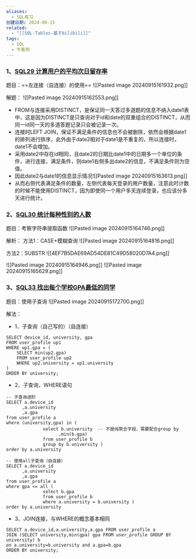 ```yaml
---
aliases:
  - SQL练习
创建日期: 2024-09-15
related:
  - "[[SQL-Tables-基于bilibili]]"
tags:
  - SQL
  - 牛客网
---
```

### 1、[SQL29 计算用户的平均次日留存率](https://www.nowcoder.com/practice/126083961ae0415fbde061d7ebbde453?tpId=199&tags=&title=&difficulty=0&judgeStatus=0&rp=0&sourceUrl=%2Fexam%2Fintelligent)
题目：==左连接（自连接）的使用==
![[Pasted image 20240915161932.png]]

解题：
![[Pasted image 20240915162553.png]]
- FROM与连接采用DISTINCT，是保证同一天答过多道题的信息不纳入date1表中，这是因为DISTINCT是只查询对于id和date的双重组合的DISTINCT，从而同一id同一天的多道答题记录只会被记录一次。
- 连接时LEFT JOIN，保证不满足条件的信息也不会被删除，依然会根据date1的排列进行排序，此外由于date2相对于date1是不重复的，所以连接时，date1不会增加。
- 采用date2中存在id相同，且date2的日期比date1中的日期多一个单位的条件，进行连接，满足条件，则date1右侧多出date2的信息，不满足条件则为空值。
- 因此date2与date1的信息显示情况![[Pasted image 20240915163613.png]]
- 从而右侧代表满足条件的数量，左侧代表每天登录的用户数量，注意此时计数的时候不能使用DISTINCT，因为即使同一个用户多天连续登录，也应该分多天进行统计。

### 2、[SQL30 统计每种性别的人数](https://www.nowcoder.com/practice/f04189f92f8d4f6fa0f383d413af7cb8?tpId=199&tags=&title=&difficulty=0&judgeStatus=0&rp=0&sourceUrl=%2Fexam%2Fintelligent)
题目：考察字符串提取函数
![[Pasted image 20240915164746.png]]

解析：
方法1：CASE+模糊查询
![[Pasted image 20240915164816.png]]

方法2：SUBSTR
![[4EF7B5DAE69AD54DE81C49D58020D7A4.png]]

![[Pasted image 20240915164946.png]]
![[Pasted image 20240915165629.png]]

### 3、[SQL33 找出每个学校GPA最低的同学](https://www.nowcoder.com/practice/90778f5ab7d64d35a40dc1095ff79065?tpId=199&tags=&title=&difficulty=0&judgeStatus=0&rp=0&sourceUrl=%2Fexam%2Fintelligent)
题目：使用子查询
![[Pasted image 20240915172700.png]]

解法：
- 1、子查询（自己写的）（自连接）
```mysql
SELECT device_id, university, gpa
FROM user_profile up1
WHERE up1.gpa = (
    SELECT min(up2.gpa)
    FROM user_profile up2
    WHERE up2.university = up1.university
)
ORDER BY university;
```
- 2、子查询，WHERE语句
```mysql
-- 子查询进阶
SELECT a.device_id
      ,a.university
      ,a.gpa
from user_profile a
where (university,gpa) in (
              select b.university  -- 不是纯聚合字段，需要配合group by
                    ,min(b.gpa)
              from user_profile b 
              group by b.university )
order by a.university

-- 使用all子查询（自连接）
SELECT a.device_id
      ,a.university
      ,a.gpa
from user_profile a
where gpa <= all (
              select b.gpa
              from user_profile b 
              where a.university = b.university )
order by a.university
```
- 3、JOIN连接，与WHERE的概念基本相同
```mysql
SELECT a.device_id,a.university,a.gpa FROM user_profile a
JOIN (SELECT university,min(gpa) gpa FROM user_profile GROUP BY university) b
on a.university=b.university and a.gpa=b.gpa
ORDER BY university;
```

